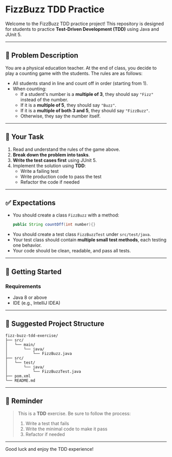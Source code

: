 # FizzBuzz TDD Practice

Welcome to the FizzBuzz TDD practice project! This repository is designed for students to practice **Test-Driven Development (TDD)** using Java and JUnit 5.

---

## 🧾 Problem Description

You are a physical education teacher. At the end of class, you decide to play a counting game with the students. The rules are as follows:

- All students stand in line and count off in order (starting from 1).
- When counting:
  - If a student's number is a **multiple of 3**, they should say `"Fizz"` instead of the number.
  - If it is a **multiple of 5**, they should say `"Buzz"`.
  - If it is a **multiple of both 3 and 5**, they should say `"FizzBuzz"`.
  - Otherwise, they say the number itself.

---

## 🧠 Your Task

1. Read and understand the rules of the game above.
2. **Break down the problem into tasks**.
3. **Write the test cases first** using JUnit 5.
4. Implement the solution using **TDD**:
   - Write a failing test
   - Write production code to pass the test
   - Refactor the code if needed

---

## ✅ Expectations

- You should create a class `FizzBuzz` with a method:
  ```java
  public String countOff(int number){}
  ```
- You should create a test class `FizzBuzzTest` under `src/test/java`.
- Your test class should contain **multiple small test methods**, each testing one behavior.
- Your code should be clean, readable, and pass all tests.

---

## 🚀 Getting Started

### Requirements

- Java 8 or above
- IDE (e.g., IntelliJ IDEA)

---

## 📁 Suggested Project Structure

```
fizz-buzz-tdd-exercise/
├── src/
│   └── main/
│       └── java/
│           └── FizzBuzz.java
├── src/
│   └── test/
│       └── java/
│           └── FizzBuzzTest.java
├── pom.xml
└── README.md
```

---

## 📌 Reminder

> This is a **TDD** exercise. Be sure to follow the process:
>
> 1. Write a test that fails
> 2. Write the minimal code to make it pass
> 3. Refactor if needed

---

Good luck and enjoy the TDD experience!
